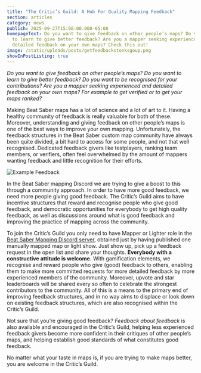```yaml
---
title: "The Critic’s Guild: A Hub For Quality Mapping Feedback"
section: articles
category: news
publish: 2025-09-27T15:08:00.000-05:00
homepageText: Do you want to give feedback on other people’s maps? Do you want
  to learn to give better feedback? Are you a mapper seeking experienced and
  detailed feedback on your own maps? Check this out!
image: /static/uploads/posts/getfeedbackstonksgoup.png
showInPostListing: true
---
```


*Do you want to give feedback on other people’s maps? Do you want to learn to give better feedback? Do you want to be recognised for your contributions? Are you a mapper seeking experienced and detailed feedback on your own maps? For example to get verified or to get your maps ranked?*

Making Beat Saber maps has a lot of science and a lot of art to it. Having a healthy community of feedback is really valuable for both of these. Moreover, understanding and giving feedback on other people’s maps is one of the best ways to improve your own mapping. Unfortunately, the feedback structures in the Beat Saber custom map community have always been quite divided, a bit hard to access for some people, and not that well recognised. Dedicated feedback givers like testplayers, ranking team members, or verifiers, often feel overwhelmed by the amount of mappers wanting feedback and little recognition for their efforts.

![Example Feedback](/uploads/posts/feedback.png)

In the Beat Saber mapping Discord we are trying to give a boost to this through a community approach. In order to have more good feedback, we need more people giving good feedback. The Critic’s Guild aims to have incentive structures that reward and recognise people who give good feedback, and democratic opportunities for everybody to get high quality feedback, as well as discussions around what is good feedback and improving the practice of mapping across the community.

To join the Critic’s Guild you only need to have Mapper or Lighter role in the [Beat Saber Mapping Discord server](https://discord.gg/ArT4BTQ), obtained just by having published one manually mapped map or light show. Just show up, pick up a feedback request in the open list and share your thoughts. **Everybody with a constructive attitude is welcome.** With gamification elements, we recognise and reward people who give (good) feedback to others, enabling them to make more committed requests for more detailed feedback by more experienced members of the community. Moreover, upvote and star leaderboards will be shared every so often to celebrate the strongest contributors to the community. All of this is a means to the primary end of improving feedback structures, and in no way aims to displace or look down on existing feedback structures, which are also recognised within the Critic’s Guild.

Not sure that you’re giving good feedback? *Feedback about feedback* is also available and encouraged in the Critic’s Guild, helping less experienced feedback givers become more confident in their critiques of other people’s maps, and helping establish good standards of what constitutes good feedback.

No matter what your taste in maps is, if you are trying to make maps better, you are welcome in the Critic’s Guild.
